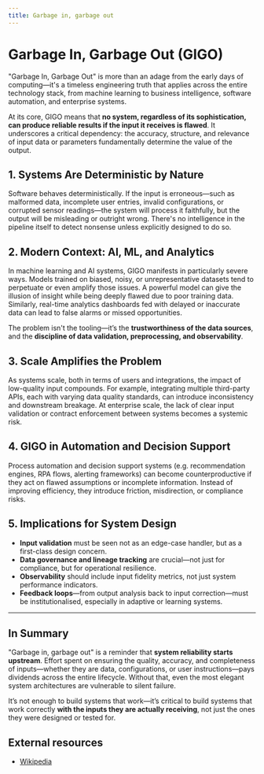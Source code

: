 ```yaml
---
title: Garbage in, garbage out
---
```


# Garbage In, Garbage Out (GIGO)

"Garbage In, Garbage Out" is more than an adage from the early days of computing—it's a timeless engineering truth that applies across the entire technology stack, from machine learning to business intelligence, software automation, and enterprise systems.

At its core, GIGO means that **no system, regardless of its sophistication, can produce reliable results if the input it receives is flawed**. It underscores a critical dependency: the accuracy, structure, and relevance of input data or parameters fundamentally determine the value of the output.

## 1. Systems Are Deterministic by Nature

Software behaves deterministically. If the input is erroneous—such as malformed data, incomplete user entries, invalid configurations, or corrupted sensor readings—the system will process it faithfully, but the output will be misleading or outright wrong. There's no intelligence in the pipeline itself to detect nonsense unless explicitly designed to do so.

## 2. Modern Context: AI, ML, and Analytics

In machine learning and AI systems, GIGO manifests in particularly severe ways. Models trained on biased, noisy, or unrepresentative datasets tend to perpetuate or even amplify those issues. A powerful model can give the illusion of insight while being deeply flawed due to poor training data. Similarly, real-time analytics dashboards fed with delayed or inaccurate data can lead to false alarms or missed opportunities.

The problem isn't the tooling—it’s the **trustworthiness of the data sources**, and the **discipline of data validation, preprocessing, and observability**.

## 3. Scale Amplifies the Problem

As systems scale, both in terms of users and integrations, the impact of low-quality input compounds. For example, integrating multiple third-party APIs, each with varying data quality standards, can introduce inconsistency and downstream breakage. At enterprise scale, the lack of clear input validation or contract enforcement between systems becomes a systemic risk.

## 4. GIGO in Automation and Decision Support

Process automation and decision support systems (e.g. recommendation engines, RPA flows, alerting frameworks) can become counterproductive if they act on flawed assumptions or incomplete information. Instead of improving efficiency, they introduce friction, misdirection, or compliance risks.

## 5. Implications for System Design

- **Input validation** must be seen not as an edge-case handler, but as a first-class design concern.
- **Data governance and lineage tracking** are crucial—not just for compliance, but for operational resilience.
- **Observability** should include input fidelity metrics, not just system performance indicators.
- **Feedback loops**—from output analysis back to input correction—must be institutionalised, especially in adaptive or learning systems.

---

## In Summary

"Garbage in, garbage out" is a reminder that **system reliability starts upstream**. Effort spent on ensuring the quality, accuracy, and completeness of inputs—whether they are data, configurations, or user instructions—pays dividends across the entire lifecycle. Without that, even the most elegant system architectures are vulnerable to silent failure.

It’s not enough to build systems that work—it’s critical to build systems that work correctly **with the inputs they are actually receiving**, not just the ones they were designed or tested for.

## External resources

- [Wikipedia](https://en.wikipedia.org/wiki/Garbage_in,_garbage_out)
